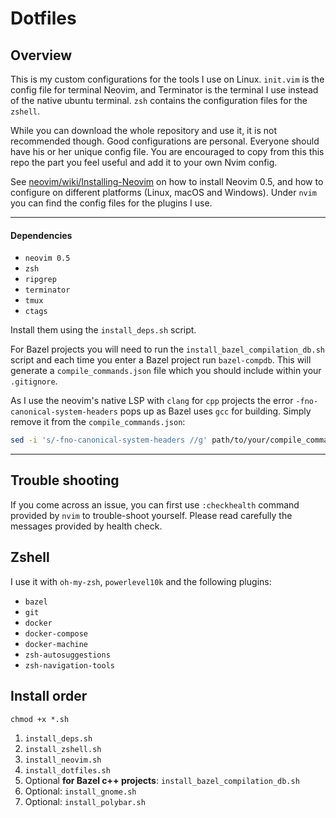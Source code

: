 # Dotfiles

## Overview

This is my custom configurations for the tools I use on Linux. `init.vim` is the config file for terminal Neovim, and Terminator is the terminal I use instead of the native ubuntu terminal.
`zsh` contains the configuration files for the `zshell`.

While you can download the whole repository and use it, it is not recommended though. Good configurations are personal. Everyone should have his or her unique config file. You are encouraged to copy from this this repo the part you feel useful and add it to your own Nvim config.

See [neovim/wiki/Installing-Neovim](https://github.com/neovim/neovim/wiki/Installing-Neovim) on how to install Neovim 0.5, and how to configure on different platforms (Linux, macOS and Windows).
Under `nvim` you can find the config files for the plugins I use.

---

#### Dependencies

* `neovim 0.5`
* `zsh`
* `ripgrep`
* `terminator`
* `tmux`
* `ctags`

Install them using the `install_deps.sh` script.

For Bazel projects you will need to run the `install_bazel_compilation_db.sh` script and each time you enter a Bazel project run `bazel-compdb`.
This will generate a `compile_commands.json` file which you should include within your `.gitignore`.

As I use the neovim's native LSP with `clang` for `cpp` projects the error `-fno-canonical-system-headers` pops up as Bazel uses `gcc` for building.
Simply remove it from the `compile_commands.json`:

```bash
sed -i 's/-fno-canonical-system-headers //g' path/to/your/compile_commands.json
```

---

## Trouble shooting

If you come across an issue, you can first use `:checkhealth` command provided by `nvim` to trouble-shoot yourself. Please read carefully the messages provided by health check.

## Zshell

I use it with `oh-my-zsh`, `powerlevel10k` and the following plugins:

* `bazel`
* `git`
* `docker`
* `docker-compose`
* `docker-machine`
* `zsh-autosuggestions`
* `zsh-navigation-tools`

## Install order

`chmod +x *.sh`

1. `install_deps.sh`
2. `install_zshell.sh`
3. `install_neovim.sh`
4. `install_dotfiles.sh`
5. Optional __for Bazel c++ projects__: `install_bazel_compilation_db.sh`
6. Optional: `install_gnome.sh`
7. Optional: `install_polybar.sh`
